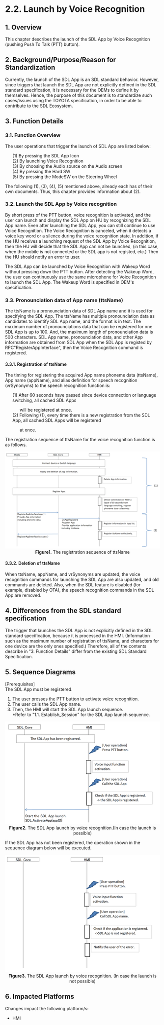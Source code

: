 # 2.2. Launch by Voice Recognition

## 1. Overview
This chapter describes the launch of the SDL App by Voice Recognition (pushing Push To Talk (PTT) button).

## 2. Background/Purpose/Reason for Standardization
Currently, the launch of the SDL App is an SDL standard behavior.
However, since triggers that launch the SDL App are not explicitly defined in the SDL standard specification, it is necessary for the OEMs to define it by themselves.
Hence, the purpose of this document is to standardize such cases/issues using the TOYOTA specification, in order to be able to contribute to the SDL Ecosystem.

## 3. Function Details
### 3.1. Function Overview
The user operations that trigger the launch of SDL App are listed below:

<ol>
 (1) By pressing the SDL App Icon<br>
 (2) By launching Voice Recognition<br>
 (3) By choosing the Audio source on the Audio screen<br>
 (4) By pressing the Hard SW<br>
 (5) By pressing the ModeSW on the Steering Wheel
</ol>

The following (1), (3), (4), (5) mentioned above, already each has of their own documents. Thus, this chapter provides information about (2).

### 3.2. Launch the SDL App by Voice recognition
By short press of the PTT button, voice recognition is activated, and the user can launch and display the SDL App on HU by recognizing the SDL App name.
Even after launching the SDL App, you can still continue to use Voice Recognition.
The Voice Recognition is canceled, when it detects a voice key word or a silence during the voice recognition state.
In addition, if the HU receives a launching request of the SDL App by Voice Recognition, then the HU will decide that the SDL App can not be launched, (in this case, when the mobile is not connected or the SDL app is not registed, etc.)
Then the HU should notify an error to user.

The SDL App can be launched by Voice Recognition with Wakeup Word without pressing down the PTT button.
After detecting the Wakeup Word, the user can continuously use the same microphone for Voice Recognition to launch the SDL App.
The Wakeup Word is specified in OEM's specification.


### 3.3. Pronounciation data of App name (ttsName)
The ttsName is a pronounciation data of SDL App name and it is used for specifying the SDL App.
The ttsName has multiple pronounciation data as candidates to identify SDL App name, and the format is in text.
The maximum number of pronounciations data that can be registered for one SDL App is up to 100.
And, the maximum length of pronounciation data is 500 characters.
SDL App name, pronounciation data, and other App information are obtained from SDL App when the SDL App is registed by RPC"RegisterAppInterface", then the Voice Recognition command is registered.


#### 3.3.1. Registration of ttsName
The timing for registering the acquired App name phoneme data (ttsName), App name (appName), and alias definition for speech recognition (vrSynonyms) to the speech recognition function is:
<ol>
 (1) After 60 seconds have passed since device connection or language switching, all cached SDL Apps <ol>will be registered at once.</ol>
 (2) Following (1), every time there is a new registration from the SDL App, all cached SDL Apps will be registered <ol>at once.</ol>
</ol>

The registration sequence of ttsName for the voice recognition function is as follows.

<div align="center">

![Figure1_The_registration_sequence_of_ttsName.png](./assets/Figure1_The_registration_sequence_of_ttsName.png)<br>
<b>Figure1.</b> The registration sequence of ttsName

</div>

#### 3.3.2. Deletion of ttsName
When ttsName, appName, and vrSynonyms are updated, the voice recognition commands for launching the SDL App are also updated, and old commands are deleted.
Also, when the SDL feature is disabled (for example, disabled by OTA), the speech recognition commands in the SDL App are removed.

## 4. Differences from the SDL standard specification
The trigger that launches the SDL App is not explicitly defined in the SDL standard specification, because it is processed in the HMI.
(Information such as the maximum number of registration of ttsName, and characters for one device are the only ones specified.)
Therefore, all of the contents describe in "3. Function Details" differ from the existing SDL Standard Specification.

## 5. Sequence Diagrams
[Prerequisites]<br>
The SDL App must be registered.

1. The user presses the PTT button to activate voice recognition.
2. The user calls the SDL App name.
3. Then, the HMI will start the SDL App launch sequence.
<br>*Refer to "1.1. Establish_Session" for the SDL App launch sequence.

<div align="center">

![Figure2_The_SDLApp_launch_is_ok.png](./assets/Figure2_The_SDLApp_launch_is_ok.png)<br>
<b>Figure2.</b> The SDL App launch by voice recognition.(In case the launch is possible)

</div>

If the SDL App has not been registered, the operation shown in the sequence diagram below will be executed.

<div align="center">

![Figure3_The_SDLApp_launch_is_ng.png](./assets/Figure3_The_SDLApp_launch_is_ng.png)<br>
<b>Figure3.</b> The SDL App launch by voice recognition. (In case the launch is not possible)

</div>

## 6. Impacted Platforms
Changes impact the following platform/s:
- HMI